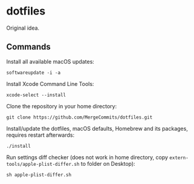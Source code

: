 # dotfiles
Original idea.

## Commands

Install all available macOS updates:

    softwareupdate -i -a

Install Xcode Command Line Tools:

    xcode-select --install

Clone the repository in your home directory:

    git clone https://github.com/MergeCommits/dotfiles.git

Install/update the dotfiles, macOS defaults, Homebrew and its packages, requires restart afterwards:

    ./install

Run settings diff checker (does not work in home directory, copy `extern-tools/apple-plist-differ.sh` to folder on Desktop):

    sh apple-plist-differ.sh